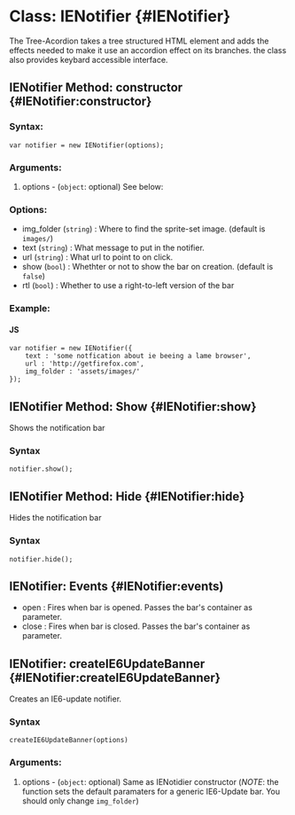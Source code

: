 Class: IENotifier {#IENotifier}
==========================================
The Tree-Acordion takes a tree structured HTML element and adds the effects needed to make it use an accordion effect on its branches.
the class also provides keybard accessible interface.

IENotifier Method: constructor {#IENotifier:constructor}
---------------------------------
### Syntax:

	var notifier = new IENotifier(options);

### Arguments:

1. options - (`object`: optional) See below:

### Options:

 * img_folder (`string`) : Where to find the sprite-set image. (default is `images/`)
 * text (`string`) : What message to put in the notifier.
 * url (`string`) : What url to point to on click.
 * show (`bool`) : Whethter or not to show the bar on creation. (default is `false`)
 * rtl (`bool`) : Whether to use a right-to-left version of the bar

### Example:
	
#### JS
	var notifier = new IENotifier({
		text : 'some notfication about ie beeing a lame browser',
		url : 'http://getfirefox.com',
		img_folder : 'assets/images/'
	});

IENotifier Method: Show {#IENotifier:show}
---------------------
Shows the notification bar

### Syntax

	notifier.show();
	
IENotifier Method: Hide {#IENotifier:hide}
-------------------------
Hides the notification bar

### Syntax

	notifier.hide();
	
IENotifier: Events {#IENotifier:events)
-----------------
 * open : Fires when bar is opened. Passes the bar's container as parameter.
 * close : Fires when bar is closed. Passes the bar's container as parameter.

IENotifier: createIE6UpdateBanner {#IENotifier:createIE6UpdateBanner}
-------------------------------
Creates an IE6-update notifier.

### Syntax

	createIE6UpdateBanner(options)
	
### Arguments:

1. options - (`object`: optional) Same as IENotidier constructor (_NOTE_: the function sets the default paramaters for a generic IE6-Update bar. You should only change `img_folder`)